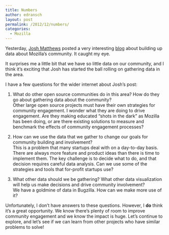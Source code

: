 ```yaml
---
title: Numbers
author: edransch
layout: post
permalink: /2012/12/numbers/
categories:
  - Mozilla
---
```

Yesterday, [Josh Matthews][1] posted a very interesting [blog][2] about building up data about Mozilla&#8217;s community. It caught my eye.

It surprises me a little bit that we have so little data on our community, and I think it&#8217;s exciting that Josh has started the ball rolling on gathering data in the area.  
  
I have a few questions for the wider internet about Josh&#8217;s post:  
  
1) What do other open source communities do in this area? How do they go about gathering data about the community?  
Other large open source projects must have their own strategies for community engagement. I wonder what they are doing to drive engagement. Are they making educated &#8220;shots in the dark&#8221; as Mozilla has been doing, or are there existing solutions to measure and benchmark the effects of community engagement processes?  
  
2) How can we use the data that we gather to change our goals for community building and involvement?  
This is a problem that many startups deal with on a day-to-day basis. There are always more feature and product ideas than there is time to implement them. The key challenge is to decide what to do, and that decision requires careful data analysis. Can we use some of the strategies and tools that for-profit startups use?  
  
3) What other data should we be gathering? What other data visualization will help us make decisions and drive community involvement?  
We have a goldmine of data in Bugzilla. How can we make more use of it?  
  
Unfortunately, I don&#8217;t have answers to these questions. However, I **do** think it&#8217;s a great opportunity. We know there&#8217;s plenty of room to improve community engagement and we know the impact is huge. Let&#8217;s continue to explore, and let&#8217;s see if we can learn from other projects who have similar problems to solve!

 [1]: http://www.joshmatthews.net/blog/
 [2]: http://www.joshmatthews.net/blog/2012/11/numbers-rule-the-world/
